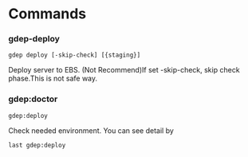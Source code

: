 # Commands


### gdep-deploy

```
gdep deploy [-skip-check] [{staging}]
```

Deploy server to EBS.
(Not Recommend)If set -skip-check, skip check phase.This is not safe way.


### gdep:doctor

```
gdep:deploy
```

Check needed environment.
You can see detail by
```
last gdep:deploy
```
